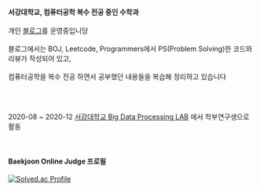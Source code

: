 #### 서강대학교, 컴퓨터공학 복수 전공 중인 수학과 

개인 [블로그](https://blog.naver.com/sehong1602/)를 운영중입니당  <br/><br/>
블로그에서는 BOJ, Leetcode, Programmers에서 PS(Problem Solving)한 코드와 리뷰가 작성되어 있고, <br/><br/>
컴퓨터공학을 복수 전공 하면서 공부했던 내용들을 복습해 정리하고 있습니다 

<br/><br/>

2020-08 ~ 2020-12 [서강대학교 Big Data Processing LAB](http://bigdata.sogang.ac.kr/) 에서 학부연구생으로 활동

<br/>

#### Baekjoon Online Judge 프로필
[![Solved.ac Profile](http://mazassumnida.wtf/api/v2/generate_badge?boj=sehong1602)](https://solved.ac/sehong1602)

